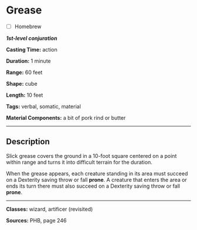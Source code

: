 # Grease

- [ ] Homebrew

***1st-level conjuration***

**Casting Time:** action

**Duration:** 1 minute

**Range:** 60 feet

**Shape:** cube

**Length:** 10 feet

**Tags:** verbal, somatic, material

**Material Components:** a bit of pork rind or butter

---

## Description
Slick grease covers the ground in a 10-foot square centered on a point within range and turns it into difficult terrain for the duration.

When the grease appears, each creature standing in its area must succeed on a Dexterity saving throw or fall **prone**.
A creature that enters the area or ends its turn there must also succeed on a Dexterity saving throw or fall **prone**.

---

**Classes:** wizard, artificer (revisited)

**Sources:** PHB, page 246

